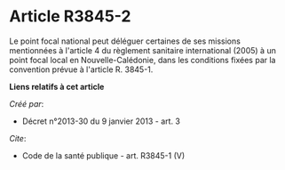 # Article R3845-2

Le point focal national peut déléguer certaines de ses missions mentionnées à l'article 4 du règlement sanitaire
international (2005) à un point focal local en Nouvelle-Calédonie, dans les conditions fixées par la convention prévue à
l'article R. 3845-1.

**Liens relatifs à cet article**

_Créé par_:

  - Décret n°2013-30 du 9 janvier 2013 - art. 3

_Cite_:

  - Code de la santé publique - art. R3845-1 (V)
